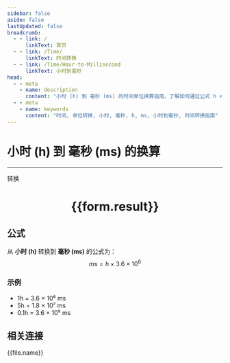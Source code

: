 ```yaml
---
sidebar: false
aside: false
lastUpdated: false
breadcrumb:
  - - link: /
      linkText: 首页
  - - link: /Time/
      linkText: 时间转换
  - - link: /Time/Hour-to-Millisecond
      linkText: 小时到毫秒
head:
  - - meta
    - name: description
      content: "小时 (h) 到 毫秒 (ms) 的时间单位换算指南。了解如何通过公式 h × 3.6 × 10⁶ 转换为毫秒。"
  - - meta
    - name: keywords
      content: "时间, 单位转换, 小时, 毫秒, h, ms, 小时到毫秒, 时间转换指南"
---
```

# 小时 (h) 到 毫秒 (ms) 的换算

---
<script setup>
import { onMounted, reactive, inject, ref } from 'vue'
import { NButton,NForm ,NFormItem,NInput,NInputNumber,NSelect,NCard,useMessage,NGrid ,NGi  } from 'naive-ui'
import { defineClientComponent } from 'vitepress'
import { Time } from '../../files';

const convert = inject('convert')

const form = reactive({
  number: null,
  result: '',
})

const convertHandler = () => {
  if (form.number !== null && !isNaN(form.number)) {
    const convertedValue = parseFloat(form.number) * 3600000
    form.result = `${form.number}h = ${convertedValue.toFixed(0)}ms`
  } else {
    form.result = '请输入有效的数值。'
  }
}
</script>

<n-form size="large" :model="form">
  <n-form-item label="小时 (h)">
    <n-input-number v-model:value="form.number" placeholder="输入小时" style="width: 100%" />
  </n-form-item>
  <n-form-item>
    <n-button type="primary" @click="convertHandler" block>转换</n-button>
  </n-form-item>
</n-form>

<n-card  embedded :bordered="false" hoverable>
  <div  style="text-align:center">
    <h1>{{form.result}}</h1>
  </div>
</n-card>

## 公式

从 **小时 (h)** 转换到 **毫秒 (ms)** 的公式为：
$$ ms = h \times 3.6 \times 10^{6} $$

### 示例
- 1h = 3.6 × 10⁶ ms
- 5h = 1.8 × 10⁷ ms
- 0.1h = 3.6 × 10⁵ ms
## 相关连接
<n-grid x-gap="12" :cols="4">
  <n-gi v-for="(file, index) in Time" :key="index">
    <n-button
      text
      tag="a"
      :href="file.path"
      type="primary"
    >
      {{file.name}}
    </n-button>
  </n-gi>
</n-grid>